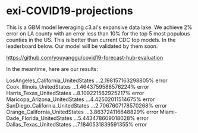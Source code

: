 # exi-COVID19-projections

This is a GBM model leveraging c3.ai's expansive data lake. We achieve 2% error on LA county with an error less than 10% for the top 5 most populous counties in the US. This is better than current CDC top models. In the leaderboard below. Our model will be validated by them soon.

https://github.com/youyanggu/covid19-forecast-hub-evaluation

In the meantime, here are our results:

LosAngeles_California_UnitedStates  ...2.198157163298805% error
Cook_Illinois_UnitedStates          ...1.4643759588576224% error
Harris_Texas_UnitedStates           ...8.109221562925217% error
Maricopa_Arizona_UnitedStates       ...4.42502011514675% error
SanDiego_California_UnitedStates    ...2.7067607178570268% error
Orange_California_UnitedStates      ...3.863724116648829% error
Miami-Dade_Florida_UnitedStates     ...5.443478609018028% error
Dallas_Texas_UnitedStates           ...7.1840531839591355% error
